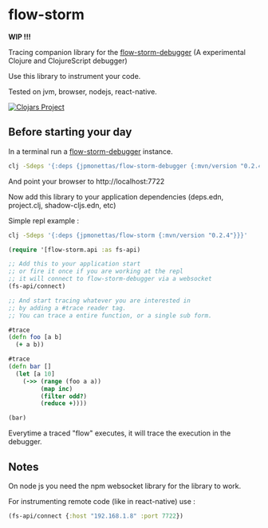 # flow-storm

**WIP !!!**

Tracing companion library for the [flow-storm-debugger](https://github.com/jpmonettas/flow-storm-debugger) (A experimental Clojure and ClojureScript debugger)

Use this library to instrument your code.

Tested on jvm, browser, nodejs, react-native.

[![Clojars Project](https://img.shields.io/clojars/v/jpmonettas/flow-storm.svg)](https://clojars.org/jpmonettas/flow-storm)

## Before starting your day

In a terminal run a [flow-storm-debugger](https://github.com/jpmonettas/flow-storm-debugger) instance.

```bash
clj -Sdeps '{:deps {jpmonettas/flow-storm-debugger {:mvn/version "0.2.4"}}}' -m flow-storm-debugger.server
```
And point your browser to http://localhost:7722

Now add this library to your application dependencies (deps.edn, project.clj, shadow-cljs.edn, etc)

Simple repl example :

```bash
clj -Sdeps '{:deps {jpmonettas/flow-storm {:mvn/version "0.2.4"}}}'
```

```clojure
(require '[flow-storm.api :as fs-api)

;; Add this to your application start
;; or fire it once if you are working at the repl
;; it will connect to flow-storm-debugger via a websocket
(fs-api/connect)

;; And start tracing whatever you are interested in
;; by adding a #trace reader tag.
;; You can trace a entire function, or a single sub form.

#trace
(defn foo [a b]
  (+ a b))

#trace
(defn bar []
  (let [a 10]
    (->> (range (foo a a))
         (map inc)
         (filter odd?)
         (reduce +))))

(bar)
```

Everytime a traced "flow" executes, it will trace the execution in the debugger.

## Notes

On node js you need the npm websocket library for the library to work.

For instrumenting remote code (like in react-native) use :

```clojure
(fs-api/connect {:host "192.168.1.8" :port 7722})
```
